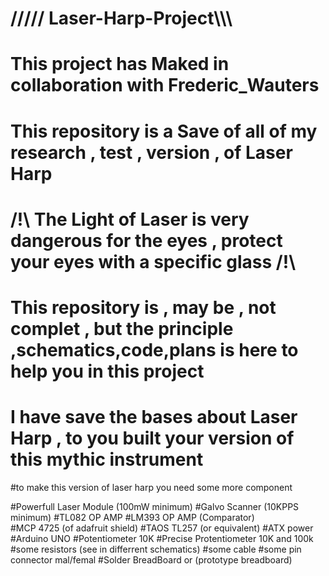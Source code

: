 # ///// Laser-Harp-Project\\\\\

# This project has Maked in collaboration with Frederic_Wauters 

# This repository is a Save of all of my research , test , version , of Laser Harp 

# /!\ The Light of Laser is very dangerous for the eyes , protect your eyes with a specific glass /!\

# This repository is , may be , not complet , but the principle ,schematics,code,plans is here to help you in this project 
# I have save the bases about Laser Harp , to you built your version of this mythic instrument 

#to make this version of laser harp you need some more component 

#Powerfull Laser Module (100mW minimum)
#Galvo Scanner (10KPPS minimum) 
#TL082 OP AMP
#LM393 OP AMP (Comparator)  
#MCP 4725 (of adafruit shield)
#TAOS TL257 (or equivalent)
#ATX power
#Arduino UNO
#Potentiometer 10K
#Precise Protentiometer 10K and 100k
#some resistors (see in differrent schematics)
#some cable
#some pin connector mal/femal
#Solder BreadBoard or (prototype breadboard)


